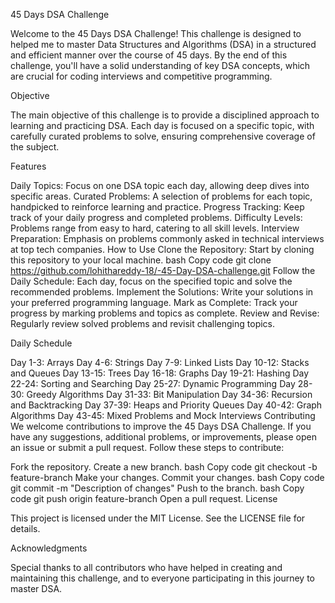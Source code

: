 45 Days DSA Challenge


Welcome to the 45 Days DSA Challenge! This challenge is designed to helped me to master Data Structures and Algorithms (DSA) in a structured and efficient manner over the course of 45 days. By the end of this challenge, you'll have a solid understanding of key DSA concepts, which are crucial for coding interviews and competitive programming.

Objective


The main objective of this challenge is to provide a disciplined approach to learning and practicing DSA. Each day is focused on a specific topic, with carefully curated problems to solve, ensuring comprehensive coverage of the subject.

Features

Daily Topics: Focus on one DSA topic each day, allowing deep dives into specific areas.
Curated Problems: A selection of problems for each topic, handpicked to reinforce learning and practice.
Progress Tracking: Keep track of your daily progress and completed problems.
Difficulty Levels: Problems range from easy to hard, catering to all skill levels.
Interview Preparation: Emphasis on problems commonly asked in technical interviews at top tech companies.
How to Use
Clone the Repository: Start by cloning this repository to your local machine.
bash
Copy code
git clone https://github.com/lohithareddy-18/-45-Day-DSA-challenge.git
Follow the Daily Schedule: Each day, focus on the specified topic and solve the recommended problems.
Implement the Solutions: Write your solutions in your preferred programming language.
Mark as Complete: Track your progress by marking problems and topics as complete.
Review and Revise: Regularly review solved problems and revisit challenging topics.

Daily Schedule

Day 1-3: Arrays
Day 4-6: Strings
Day 7-9: Linked Lists
Day 10-12: Stacks and Queues
Day 13-15: Trees
Day 16-18: Graphs
Day 19-21: Hashing
Day 22-24: Sorting and Searching
Day 25-27: Dynamic Programming
Day 28-30: Greedy Algorithms
Day 31-33: Bit Manipulation
Day 34-36: Recursion and Backtracking
Day 37-39: Heaps and Priority Queues
Day 40-42: Graph Algorithms
Day 43-45: Mixed Problems and Mock Interviews
Contributing
We welcome contributions to improve the 45 Days DSA Challenge. If you have any suggestions, additional problems, or improvements, please open an issue or submit a pull request. Follow these steps to contribute:

Fork the repository.
Create a new branch.
bash
Copy code
git checkout -b feature-branch
Make your changes.
Commit your changes.
bash
Copy code
git commit -m "Description of changes"
Push to the branch.
bash
Copy code
git push origin feature-branch
Open a pull request.
License

This project is licensed under the MIT License. See the LICENSE file for details.

Acknowledgments

Special thanks to all contributors who have helped in creating and maintaining this challenge, and to everyone participating in this journey to master DSA.
